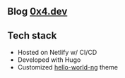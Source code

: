 ## Blog [0x4.dev](https://0x4.dev)

## Tech stack
- Hosted on Netlify w/ CI/CD
- Developed with Hugo
- Customized [hello-world-ng](https://github.com/rhazdon/hugo-theme-hello-friend-ng) theme

